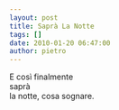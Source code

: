 ```yaml
---
layout: post
title: Saprà La Notte
tags: []
date: 2010-01-20 06:47:00
author: pietro
---
```

E così finalmente<br/>saprà<br/>la notte, cosa sognare.
